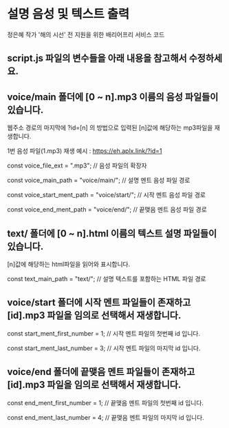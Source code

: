 # 설명 음성 및 텍스트 출력

정은혜 작가 '해의 시선' 전 지원을 위한 배리어프리 서비스 코드


## script.js 파일의 변수들을 아래 내용을 참고해서 수정하세요.

## voice/main 폴더에 [0 ~ n].mp3 이름의 음성 파일들이 있습니다.

웹주소 경로의 마지막에 ?id=[n] 의 방법으로 입력된 [n]값에 해당하는 mp3파일을 재생합니다.

1번 음성 파일(1.mp3) 재생 예시 : https://eh.aplx.link/?id=1
 
const voice_file_ext                = ".mp3";               // 음성 파일의 확장자

const voice_main_path               = "voice/main/";        // 설명 멘트 음성 파일 경로

const voice_start_ment_path         = "voice/start/";       // 시작 멘트 음성 파일 경로

const voice_end_ment_path           = "voice/end/";         // 끝맺음 멘트 음성 파일 경로

## text/ 폴더에 [0 ~ n].html 이름의 텍스트 설명 파일들이 있습니다.

[n]값에 해당하는 html파일을 읽어와 표시합니다.

const text_main_path                = "text/";              // 설명 텍스트를 포함하는 HTML 파일 경로

## voice/start 폴더에 시작 멘트 파일들이 존재하고 [id].mp3 파일을 임의로 선택해서 재생합니다.

const start_ment_first_number       = 1;                    // 시작 멘트 파일의 첫번째 id 입니다.

const start_ment_last_number        = 3;                    // 시작 멘트 파일의 마지막 id 입니다.

## voice/end 폴더에 끝맺음 멘트 파일들이 존재하고 [id].mp3 파일을 임의로 선택해서 재생합니다.

const end_ment_first_number         = 1;                    // 끝맺음 멘트 파일의 첫번째 id 입니다.

const end_ment_last_number          = 4;                    // 끝맺음 멘트 파일의 마지막 id 입니다.
